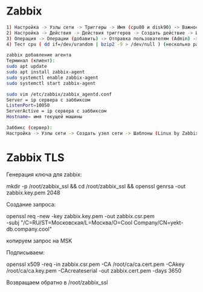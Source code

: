 # Zabbix

```bash
1) Настройка -> Узлы сети -> Триггеры -> Имя (cpu80 и disk90) -> Важность (чрезвычайная) -> Выражение (abs >= 80|>=90)
2) Настройка -> Действия -> Действия триггеров -> Создать действие -> Имя (по заданию) -> Условия -> Тип (Триггер) -> Оператор (равно) -> Триггеры (cpu80 и disk90)
3) Операция -> Операции (добавить) -> Отправка пользователям (Admin) -> Отправка только через Line
4) Тест cpu ( dd if=/dev/urandom | bzip2 -9 > /dev/null ) (несколько раз) -> top (отслеживание) -> ps/jobs -> pkill bzip2 (dd проверить потом)
```

```bash
zabbix добавление агента 
Терминал (клиент):
sudo apt update
sudo apt install zabbix-agent
sudo systemctl enable zabbix-agent
sudo systemctl start zabbix-agent

sudo vim /etc/zabbix/zabbix_agentd.conf
Server = ip сервера с заббиксом
ListenPort=10050 
ServerActive = ip сервера с заббиксом
Hostname= имя текущей машины

Заббикс (сервер):
Настройка -> Узлы сети -> Создать узел сети -> Шаблоны (Linux by Zabbix Agent) -> Группы (Linux servers) -> Интерфейсы (Добавить  – Агент) -> IP-адрес (машина агент)
```





# Zabbix TLS

Генерация ключа для zabbix:

mkdir -p /root/zabbix_ssl && cd /root/zabbix_ssl && openssl genrsa -out zabbix.key.pem 2048

Создание запроса:

openssl req -new -key zabbix.key.pem -out zabbix.csr.pem \
-subj "/C=RU/ST=Московская/L=Москва/O=Cool Company/CN=yekt-db.company.cool"

копируем запрос на MSK

Подписываем:

openssl x509 -req -in zabbix.csr.pem -CA /root/ca/ca.cert.pem -CAkey /root/ca/ca.key.pem -CAcreateserial -out zabbix.cert.pem -days 3650

Возвращаем обратно в /root/zabbix_ssl
